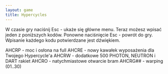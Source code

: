 ```yaml
---
layout: game
title: Hypercycles
---
```


W czasie gry naciśnij Esc - ukaże się główne menu. Teraz możesz
wpisać jeden z poniższych kodów. Ponowne naciśnięcie Esc - 
powrót
do gry. Wpisanie każdego kodu potwierdzane jest dźwiękiem.

AHCRP 		- moc i osłona na full
AHCRE 		- nowy kawałek wyposażenia dla Twojego 
Hypercycle'a
AHCRW 		- dodatkowe 500 PHOTON, NEUTRON i DART 
rakiet
AHCRO 		- natychmiastowe otwarcie bram
AHCRG##	- warping (01..30)
